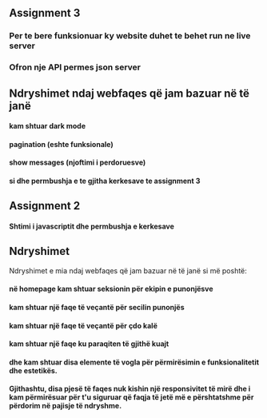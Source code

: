 ## Assignment 3

### Per te bere funksionuar ky website duhet te behet run ne live server
### Ofron nje API permes json server

## Ndryshimet ndaj webfaqes që jam bazuar në të janë

#### kam shtuar dark mode
#### pagination (eshte funksionale)
#### show messages (njoftimi i perdoruesve)
#### si dhe permbushja e te gjitha kerkesave te assignment 3


## Assignment 2

#### Shtimi i javascriptit dhe permbushja e kerkesave

## Ndryshimet

Ndryshimet e mia ndaj webfaqes që jam bazuar në të janë si më poshtë: 

#### në homepage kam shtuar seksionin për ekipin e punonjësve 
#### kam shtuar një faqe të veçantë për secilin punonjës
#### kam shtuar një faqe të veçantë për çdo kalë
#### kam shtuar një faqe ku paraqiten të gjithë kuajt 
#### dhe kam shtuar disa elemente të vogla për përmirësimin e funksionalitetit dhe estetikës. 

#### Gjithashtu, disa pjesë të faqes nuk kishin një responsivitet të mirë dhe i kam përmirësuar për t'u siguruar që faqja të jetë më e përshtatshme për përdorim në pajisje të ndryshme.